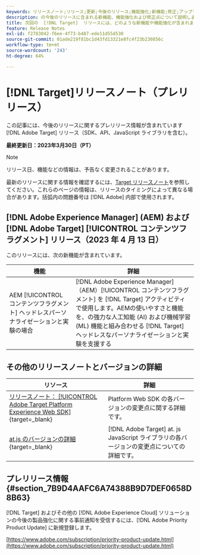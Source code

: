 ```yaml
---
keywords: リリースノート;リリース;更新;今後のリリース;機能強化;新機能;修正;アップデート;プレリリース
description: の今後のリリースに含まれる新機能、機能強化および修正点について説明します。 [!DNL Adobe Target]、SDK、API、JavaScript ライブラリなど。
title: 次回の  [!DNL Target]  リリースには、どのような新機能や機能強化が含まれますか？
feature: Release Notes
exl-id: f2783042-f6ee-4f73-b487-ede11d55d530
source-git-commit: 01ade219f81bc1d43fd13321e8fc4f23b230856c
workflow-type: tm+mt
source-wordcount: '243'
ht-degree: 64%

---
```


# [!DNL Target]リリースノート（プレリリース）

この記事には、今後のリリースに関するプレリリース情報が含まれています [!DNL Adobe Target] リリース（SDK、API、JavaScript ライブラリを含む）。

**最終更新日：2023年3月30日（PT）**

>[!NOTE]
>
>リリース日、機能などの情報は、予告なく変更されることがあります。

最新のリリースに関する情報を確認するには、[Target リリースノート](release-notes.md)を参照してください。これらのページの情報は、リリースのタイミングによって異なる場合があります。括弧内の問題番号は [!DNL Adobe] 内部で使用されます。

## [!DNL Adobe Experience Manager] (AEM) および [!DNL Adobe Target] [!UICONTROL コンテンツフラグメント] リリース（2023 年 4 月 13 日）

このリリースには、次の新機能が含まれています。

| 機能 | 詳細 |
|--- |--- |
| AEM [!UICONTROL コンテンツフラグメント] ヘッドレスパーソナライゼーションと実験の場合 | [!DNL Adobe Experience Manager]（AEM）[!UICONTROL コンテンツフラグメント] を [!DNL Target] アクティビティで使用します。AEMの使いやすさと機能を、の強力な人工知能 (AI) および機械学習 (ML) 機能と組み合わせる [!DNL Target] ヘッドレスなパーソナライゼーションと実験を支援する |

## その他のリリースノートとバージョンの詳細

| リソース | 詳細 |
|--- |--- |
| [リリースノート： [!UICONTROL Adobe Target Platform Experience Web SDK]](https://experienceleague.adobe.com/docs/experience-platform/edge/release-notes.html?lang=ja){target=_blank} | Platform Web SDK の各バージョンの変更点に関する詳細です。 |
| [at.js のバージョンの詳細](https://developer.adobe.com/target/implement/client-side/atjs/target-atjs-versions/){target=_blank} | [!DNL Adobe Target] at. js JavaScript ライブラリの各バージョンの変更点についての詳細です。 |


## プレリリース情報 {#section_7B9D4AAFC6A74388B9D7DEF0658D8B63}

[!DNL Target] およびその他の [!DNL Adobe Experience Cloud] ソリューションの今後の製品強化に関する事前通知を受信するには、[!DNL Adobe Priority Product Update] に新規登録します。

[https://www.adobe.com/subscription/priority-product-update.html](https://www.adobe.com/subscription/priority-product-update.html)
